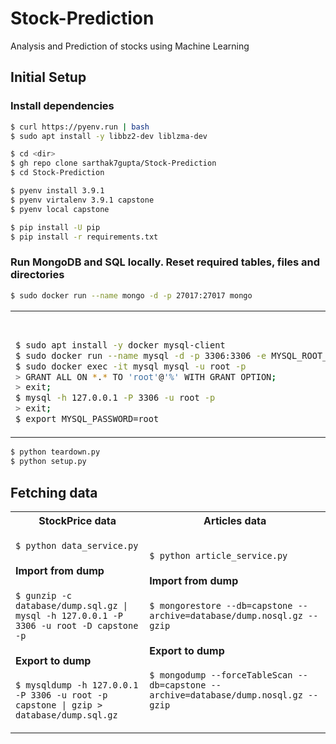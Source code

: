 # Stock-Prediction
Analysis and Prediction of stocks using Machine Learning

## Initial Setup
### Install dependencies
```bash
$ curl https://pyenv.run | bash
$ sudo apt install -y libbz2-dev liblzma-dev

$ cd <dir>
$ gh repo clone sarthak7gupta/Stock-Prediction
$ cd Stock-Prediction

$ pyenv install 3.9.1
$ pyenv virtalenv 3.9.1 capstone
$ pyenv local capstone

$ pip install -U pip
$ pip install -r requirements.txt
```

### Run MongoDB and SQL locally. Reset required tables, files and directories
```bash
$ sudo docker run --name mongo -d -p 27017:27017 mongo
```

<table>
<tr>
<th> MySQL </th>
<th> Postgres SQL </th>
</tr>
<tr>
<td>

```bash
$ sudo apt install -y docker mysql-client
$ sudo docker run --name mysql -d -p 3306:3306 -e MYSQL_ROOT_PASSWORD=root -e MYSQL_USER=root -e MYSQL_PASSWORD=root mysql/mysql-server
$ sudo docker exec -it mysql mysql -u root -p
> GRANT ALL ON *.* TO 'root'@'%' WITH GRANT OPTION;
> exit;
$ mysql -h 127.0.0.1 -P 3306 -u root -p
> exit;
$ export MYSQL_PASSWORD=root
```
</td>
<td>

```bash
$ sudo apt install -y postgresql-client
$ sudo docker run --name postgres -d -p 5432:5432 -e POSTGRES_PASSWORD=root -e POSTGRES_USER=root postgres
$ sudo docker exec -it postgres psql -h localhost -p 5432 -U root -W
$ psql -h localhost -p 5432 -U root -W
> exit;
$ export POSTGRES_PASSWORD=root
```
</td>
</tr>
</table>

```bash
$ python teardown.py
$ python setup.py
```

## Fetching data
<table>
<tr>
<th> StockPrice data </th>
<th> Articles data </th>
</tr>
<tr>
<td>

`$ python data_service.py`

#### Import from dump
`$ gunzip -c database/dump.sql.gz | mysql -h 127.0.0.1 -P 3306 -u root -D capstone -p`
#### Export to dump
`$ mysqldump -h 127.0.0.1 -P 3306 -u root -p capstone | gzip > database/dump.sql.gz`

</td>
<td>

`$ python article_service.py`
#### Import from dump
`$ mongorestore --db=capstone --archive=database/dump.nosql.gz --gzip`
#### Export to dump
`$ mongodump --forceTableScan --db=capstone --archive=database/dump.nosql.gz --gzip`
</td>
</tr>
</table>
